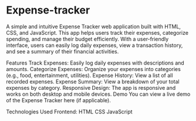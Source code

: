 # Expense-tracker
A simple and intuitive Expense Tracker web application built with HTML, CSS, and JavaScript. This app helps users track their expenses, categorize spending, and manage their budget efficiently. With a user-friendly interface, users can easily log daily expenses, view a transaction history, and see a summary of their financial activities.

Features
Track Expenses: Easily log daily expenses with descriptions and amounts.
Categorize Expenses: Organize your expenses into categories (e.g., food, entertainment, utilities).
Expense History: View a list of all recorded expenses.
Expense Summary: View a breakdown of your total expenses by category.
Responsive Design: The app is responsive and works on both desktop and mobile devices.
Demo
You can view a live demo of the Expense Tracker here (if applicable).

Technologies Used
Frontend:
HTML
CSS
JavaScript
